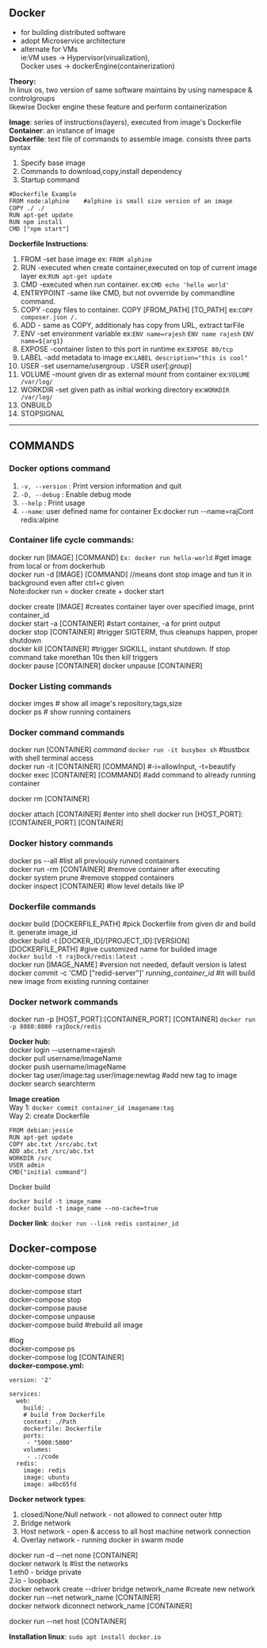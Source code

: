 ## Docker  
- for building distributed software  
- adopt Microservice architecture    
- alternate for VMs  
ie:VM uses -> Hypervisor(virualization),  
Docker uses -> dockerEngine(containerization)   

**Theory:**   
In linux os, two version of same software maintains by using namespace & controlgroups  
likewise Docker engine these feature and perform containerization   

**Image**: series of instructions(layers), executed from image's Dockerfile  
**Container**: an instance of image   
**Dockerfile**: text file of commands to assemble image. consists three parts syntax    
1. Specify base image
2. Commands to download,copy,install dependency
3. Startup command  
```
#Dockerfile Example
FROM node:alphine    #alphine is small size version of an image  
COPY ./ ./  
RUN apt-get update     
RUN npm install  
CMD ["npm start"]
```
**Dockerfile Instructions**:  
1. FROM	-set base image  ex: ```FROM alphine```   
2. RUN 	-executed when create container,executed on top of current image layer ex:```RUN apt-get update```    
3. CMD 	-executed when run container. ex:```CMD echo 'hello world'```    
4. ENTRYPOINT -same like CMD, but not ovverride by commandline command.  
5. COPY	-copy files to container. COPY [FROM_PATH] [TO_PATH] ex:```COPY composer.json /.```   
5. ADD - same as COPY, additionaly has copy from URL, extract tarFile    
7. ENV		-set environment variable ex:```ENV name=rajesh``` ```ENV name rajesh``` ```ENV name=${arg1}```    
8. EXPOSE 	-container listen to this port in runtime ex:```EXPOSE 80/tcp```  
9. LABEL 	-add metadata to image ex:```LABEL description="this is cool"```  
10. USER	-set username/usergroup . USER _user_[:_group_]    
11. VOLUME 	-mount given dir as external mount from container  ex:```VOLUME /var/log/```    
12. WORKDIR -set given path as initial working directory  ex:```WORKDIR /var/log/```  
13. ONBUILD  
14. STOPSIGNAL  

---
## COMMANDS 
### Docker options command
  1. ```-v, --version```  :          Print version information and quit
  2. ```-D, --debug``` :             Enable debug mode    
  3. ```--help```     :          Print usage  
  4. ```--name```: user defined name for container  Ex:docker run --name=rajCont redis:alpine  
  
### Container life cycle commands:  
docker run [IMAGE] [COMMAND]   ```Ex: docker run hello-world``` #get image from local or from dockerhub     
docker run -d [IMAGE] [COMMAND] //means dont stop image and tun it in background even after ctrl+c given  
Note:docker run = docker create + docker start     

docker create [IMAGE] 	#creates container layer over specified image, print container_id   
docker start -a [CONTAINER]    #start container, -a for print output  
docker stop [CONTAINER] #trigger SIGTERM, thus cleanups happen, proper shutdown    
docker kill [CONTAINER] #trigger SIGKILL, instant shutdown. If stop command take morethan 10s then kill triggers   
docker pause [CONTAINER]
docker unpause [CONTAINER]

### Docker Listing commands
docker imges	# show all image's repository,tags,size  
docker ps  		# show running containers  

### Docker command commands
docker run [CONTAINER] _command_	```docker run -it busybox sh``` #bustbox with shell terminal access  
docker run -it [CONTAINER] [COMMAND]   #-i=allowInput, -t=beautify   
docker exec [CONTAINER] [COMMAND]            #add command to already running container  


docker rm [CONTAINER]

docker attach [CONTAINER]                 #enter into shell
docker run [HOST_PORT]:[CONTAINER_PORT] [CONTAINER]

### Docker history commands   
docker ps --all                             #list all previously runned containers  
docker run -rm [CONTAINER]                 #remove container after executing  
docker system prune                         #remove stopped containers  
docker inspect [CONTAINER]                 #low level details like IP  

### Dockerfile commands  
docker build [DOCKERFILE_PATH]		#pick Dockerfile from given dir and build it. generate image_id   
docker build -t [DOCKER_ID]/[PROJECT_ID]:[VERSION] [DOCKERFILE_PATH]   #give customized name for builded image    
```docker build -t rajDock/redis:latest .```  
docker run [IMAGE_NAME]     #version not needed, default version is latest  
docker commit -c 'CMD ["redid-server"]' _running_container_id_     #it will build new image from existing running container  

### Docker network commands  
docker run -p [HOST_PORT]:[CONTAINER_PORT] [CONTAINER] ```docker run -p 8080:8080 rajDock/redis``` 





**Docker hub:**  
docker login --username=rajesh  
docker pull username/imageName  
docker push username/imageName  
docker tag user/image:tag user/image:newtag         #add new tag to image  
docker search searchterm    


**Image creation**  
Way 1: ```docker commit container_id imagename:tag```  
Way 2: create Dockerfile  
```
FROM debian:jessie
RUN apt-get update
COPY abc.txt /src/abc.txt
ADD abc.txt /src/abc.txt
WORKDIR /src
USER admin
CMD["initial command"]
```
Docker build
```
docker build -t image_name
docker build -t image_name --no-cache=true
```
**Docker link**: ```docker run --link redis container_id```

## Docker-compose
docker-compose up   
docker-compose down  

docker-compose start  
docker-compose stop  
docker-compose pause  
docker-compose unpause  
docker-compose build          #rebuild all image  

#log  
docker-compose ps  
docker-compose log [CONTAINER]  
**docker-compose.yml:**  
```
version: '2'

services:
  web:
    build: .
    # build from Dockerfile
    context: ./Path
    dockerfile: Dockerfile
    ports:
     - "5000:5000"
    volumes:
     - .:/code
  redis:
    image: redis
    image: ubuntu
    image: a4bc65fd
```


**Docker network types**:
1. closed/None/Null network - not allowed to connect outer http
2. Bridge network
3. Host network - open & access to all host machine network connection
4. Overlay network - running docker in swarm mode


docker run -d --net none [CONTAINER]  
docker network ls                       #list the networks   
                                        1.eth0 - bridge private   
                                        2.lo   - loopback      
docker network create --driver bridge network_name    #create new network   
docker run --net network_name [CONTAINER]  
docker network diconnect network_name [CONTAINER]  

docker run --net host [CONTAINER]  


**Installation linux**: ```sudo apt install docker.io```
